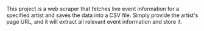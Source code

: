This project is a web scraper that fetches live event information for a specified artist and saves the data into a CSV file. Simply provide the artist's page URL, and it will extract all relevant event information and store it.